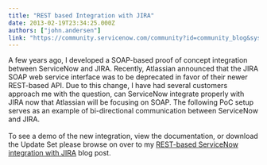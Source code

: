 ```yaml
---
title: "REST based Integration with JIRA"
date: 2013-02-19T23:34:25.000Z
authors: ["john.andersen"]
link: "https://community.servicenow.com/community?id=community_blog&sys_id=bd6eeeaddbd0dbc01dcaf3231f96195b"
---
```

<p>A few years ago, I developed a SOAP-based proof of concept integration between ServiceNow and JIRA. Recently, Atlassian announced that the JIRA SOAP web service interface was to be deprecated in favor of their newer REST-based API. Due to this change, I have had several customers approach me with the question, can ServiceNow integrate properly with JIRA now that Atlassian will be focusing on SOAP. The following PoC setup serves as an example of bi-directional communication between ServiceNow and JIRA.<br /><br />To see a demo of the new integration, view the documentation, or download the Update Set please browse on over to my <a href='http://www.john-james-andersen.com/blog/service-now/rest-based-servicenow-jira-integration-poc.html'>REST-based ServiceNow integration with JIRA</a> blog post.</p>